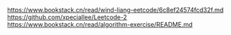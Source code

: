 https://www.bookstack.cn/read/wind-liang-eetcode/6c8ef24574fcd32f.md
https://github.com/xpeciallee/Leetcode-2
https://www.bookstack.cn/read/algorithm-exercise/README.md